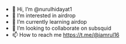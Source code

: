 - 👋 Hi, I’m @nurulhidayat1
- 👀 I’m interested in airdrop
- 🌱 I’m currently learning airdop
- 💞️ I’m looking to collaborate on subsquid
- 📫 How to reach me https://t.me/@iamrul16

<!---
nurulhidayat1/nurulhidayat1 is a ✨ special ✨ repository because its `README.md` (this file) appears on your GitHub profile.
You can click the Preview link to take a look at your changes.
--->
